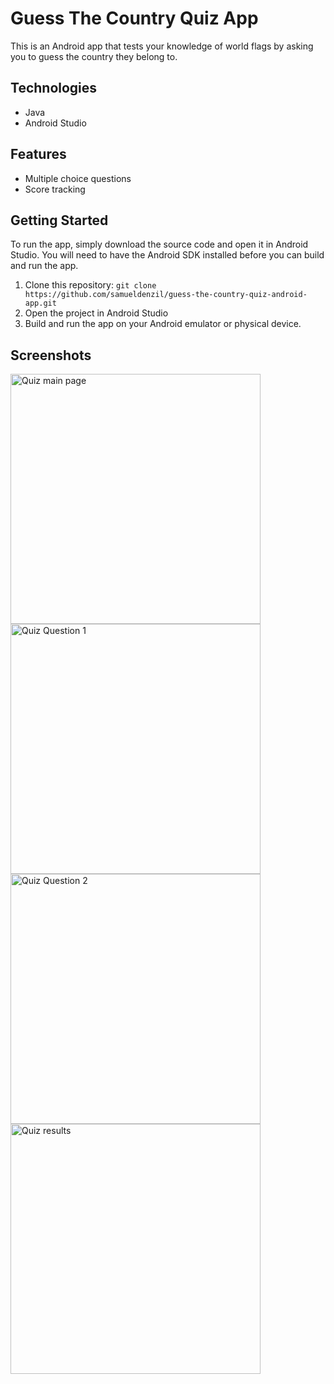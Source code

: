 # Guess The Country Quiz App

This is an Android app that tests your knowledge of world flags by asking you to guess the country they belong to.

## Technologies

- Java
- Android Studio

## Features

- Multiple choice questions
- Score tracking

## Getting Started

To run the app, simply download the source code and open it in Android Studio. You will need to have the Android SDK installed before you can build and run the app.

1. Clone this repository: `git clone https://github.com/samueldenzil/guess-the-country-quiz-android-app.git`
2. Open the project in Android Studio
3. Build and run the app on your Android emulator or physical device.

## Screenshots

<p>
<img src="https://github.com/samueldenzil/guess-the-country-quiz/blob/main/screenshots/screenshot1.png?raw=true" alt="Quiz main page" width="400" >
<img src="https://github.com/samueldenzil/guess-the-country-quiz/blob/main/screenshots/screenshot2.png?raw=true" alt="Quiz Question 1" width="400" >
<img src="https://github.com/samueldenzil/guess-the-country-quiz/blob/main/screenshots/screenshot3.png?raw=true" alt="Quiz Question 2" width="400">
<img src="https://github.com/samueldenzil/guess-the-country-quiz/blob/main/screenshots/screenshot4.png?raw=true" alt="Quiz results" width="400" >
</p>

<!-- ![Screenshot 1](/screenshots/screenshot1.png "Quiz main page")
![Screenshot 2](/screenshots/screenshot2.png "Quiz Question 1")
![Screenshot 3](/screenshots/screenshot3.png "Quiz Question 2")
![Screenshot 4](/screenshots/screenshot4.png "Quiz results") -->
